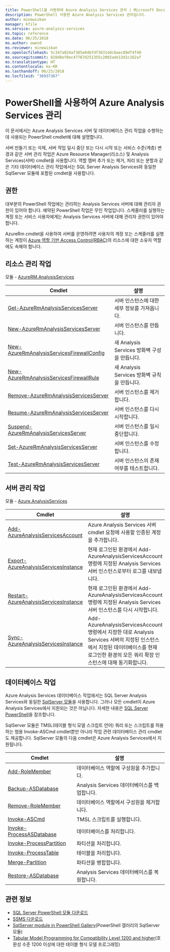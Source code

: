 ```yaml
---
title: PowerShell을 사용하여 Azure Analysis Services 관리 | Microsoft Docs
description: PowerShell 사용한 Azure Analysis Services 관리입니다.
author: minewiskan
manager: kfile
ms.service: azure-analysis-services
ms.topic: reference
ms.date: 06/25/2018
ms.author: owend
ms.reviewer: minewiskan
ms.openlocfilehash: 5c347a024af385e04bfdf3631ddcbaec89df4f40
ms.sourcegitcommit: 828d8ef0ec47767d251355c2002ade13d1c162af
ms.translationtype: HT
ms.contentlocale: ko-KR
ms.lasthandoff: 06/25/2018
ms.locfileid: "36937367"
---
```

# <a name="manage-azure-analysis-services-with-powershell"></a>PowerShell을 사용하여 Azure Analysis Services 관리

이 문서에서는 Azure Analysis Services 서버 및 데이터베이스 관리 작업을 수행하는 데 사용되는 PowerShell cmdlet에 대해 설명합니다. 

서버 만들기 또는 삭제, 서버 작업 일시 중단 또는 다시 시작 또는 서비스 수준(계층) 변경과 같은 서버 관리 작업은 Azure Resource Manager(리소스) 및 Analysis Services(서버) cmdlet을 사용합니다. 역할 멤버 추가 또는 제거, 처리 또는 분할과 같은 기타 데이터베이스 관리 작업에서는 SQL Server Analysis Services와 동일한 SqlServer 모듈에 포함된 cmdlet을 사용합니다.

## <a name="permissions"></a>권한
대부분의 PowerShell 작업에는 관리하는 Analysis Services 서버에 대해 관리자 권한이 있어야 합니다. 예약된 PowerShell 작업은 무인 작업입니다. 스케줄러를 실행하는 계정 또는 서비스 사용자에게는 Analysis Services 서버에 대해 관리자 권한이 있어야 합니다. 

AzureRm cmdlet을 사용하여 서버를 운영하려면 사용자의 계정 또는 스케줄러를 실행하는 계정이 [Azure 역할 기반 Access Control(RBAC)](../role-based-access-control/overview.md)의 리소스에 대한 소유자 역할에도 속해야 합니다. 

## <a name="resource-management-operations"></a>리소스 관리 작업 
모듈 - [AzureRM.AnalysisServices](https://www.powershellgallery.com/packages/AzureRM.AnalysisServices)

|Cmdlet|설명| 
|------------|-----------------| 
|[Get-AzureRmAnalysisServicesServer](/powershell/module/azurerm.analysisservices/get-azurermanalysisservicesserver)|서버 인스턴스에 대한 세부 정보를 가져옵니다.|  
|[New-AzureRmAnalysisServicesServer](/powershell/module/azurerm.analysisservices/new-azurermanalysisservicesserver)|서버 인스턴스를 만듭니다.|   
|[New-AzureRmAnalysisServicesFirewallConfig](/powershell/module/azurerm.analysisservices/new-azurermanalysisservicesfirewallconfig)|새 Analysis Services 방화벽 구성을 만듭니다.|   
|[New-AzureRmAnalysisServicesFirewallRule](/powershell/module/azurerm.analysisservices/new-azurermanalysisservicesfirewallrule)|새 Analysis Services 방화벽 규칙을 만듭니다.|   
|[Remove-AzureRmAnalysisServicesServer](/powershell/module/azurerm.analysisservices/remove-azurermanalysisservicesserver)|서버 인스턴스를 제거합니다.|  
|[Resume-AzureRmAnalysisServicesServer](/powershell/module/azurerm.analysisservices/resume-azurermanalysisservicesserver)|서버 인스턴스를 다시 시작합니다.|  
|[Suspend-AzureRmAnalysisServicesServer](/powershell/module/azurerm.analysisservices/suspend-azurermanalysisservicesserver)|서버 인스턴스를 일시 중단합니다.| 
|[Set-AzureRmAnalysisServicesServer](/powershell/module/azurerm.analysisservices/set-azurermanalysisservicesserver)|서버 인스턴스를 수정합니다.|   
|[Test-AzureRmAnalysisServicesServer](/powershell/module/azurerm.analysisservices/test-azurermanalysisservicesserver)|서버 인스턴스의 존재 여부를 테스트합니다.| 

## <a name="server-management-operations"></a>서버 관리 작업

모듈 - [Azure.AnalysisServices](https://www.powershellgallery.com/packages/Azure.AnalysisServices)

|Cmdlet|설명| 
|------------|-----------------| 
|[Add-AzureAnalysisServicesAccount](/powershell/module/azure.analysisservices/add-azureanalysisservicesaccount)|Azure Analysis Services 서버 cmdlet 요청에 사용할 인증된 계정을 추가합니다.| 
|[Export-AzureAnalysisServicesInstance]()|현재 로그인된 환경에서 Add-AzureAnalysisServicesAccount 명령에 지정된 Analysis Services 서버 인스턴스로부터 로그를 내보냅니다.|  
|[Restart-AzureAnalysisServicesInstance](/powershell/module/azurerm.analysisservices/restart-azureanalysisservicesinstance)|현재 로그인된 환경에서 Add-AzureAnalysisServicesAccount 명령에 지정된 Analysis Services 서버 인스턴스를 다시 시작합니다.|  
|[Sync-AzureAnalysisServicesInstance](/powershell/module/azurerm.analysisservices/restart-azureanalysisservicesinstance)|Add-AzureAnalysisServicesAccount 명령에서 지정한 대로 Analysis Services 서버의 지정된 인스턴스에서 지정된 데이터베이스를 현재 로그인한 환경의 모든 쿼리 확장 인스턴스에 대해 동기화합니다.|  

## <a name="database-operations"></a>데이터베이스 작업

Azure Analysis Services 데이터베이스 작업에서는 SQL Server Analysis Services와 동일한 [SqlServer 모듈](https://www.powershellgallery.com/packages/SqlServer)을 사용합니다. 그러나 모든 cmdlet이 Azure Analysis Services에서 지원되는 것은 아닙니다. 자세한 내용은 [SQL Server PowerShell](https://docs.microsoft.com/sql/powershell/sql-server-powershell)을 참조합니다.

SqlServer 모듈은 TMSL(테이블 형식 모델 스크립트 언어) 쿼리 또는 스크립트를 허용하는 범용 Invoke-ASCmd cmdlet뿐만 아니라 작업 관련 데이터베이스 관리 cmdlet도 제공합니다. SqlServer 모듈의 다음 cmdlet은 Azure Analysis Services에서 지원됩니다.

  
|Cmdlet|설명|
|------------|-----------------| 
|[Add-RoleMember](https://docs.microsoft.com/powershell/module/sqlserver/Add-RoleMember)|데이터베이스 역할에 구성원을 추가합니다.| 
|[Backup-ASDatabase](https://docs.microsoft.com/powershell/module/sqlserver/backup-asdatabase)|Analysis Services 데이터베이스를 백업합니다.|  
|[Remove-RoleMember](https://docs.microsoft.com/powershell/module/sqlserver/remove-rolemember)|데이터베이스 역할에서 구성원을 제거합니다.|   
|[Invoke-ASCmd](https://docs.microsoft.com/powershell/module/sqlserver/invoke-ascmd)|TMSL 스크립트를 실행합니다.|
|[Invoke-ProcessASDatabase](https://docs.microsoft.com/powershell/module/sqlserver/invoke-processasdatabase)|데이터베이스를 처리합니다.|  
|[Invoke-ProcessPartition](https://docs.microsoft.com/powershell/module/sqlserver/invoke-processpartition)|파티션을 처리합니다.| 
|[Invoke-ProcessTable](https://docs.microsoft.com/powershell/module/sqlserver/invoke-processtable)|테이블을 처리합니다.|  
|[Merge-Partition](https://docs.microsoft.com/powershell/module/sqlserver/merge-partition)|파티션을 병합합니다.|  
|[Restore-ASDatabase](https://docs.microsoft.com/powershell/module/sqlserver/restore-asdatabase)|Analysis Services 데이터베이스를 복원합니다.| 
  

## <a name="related-information"></a>관련 정보

* [SQL Server PowerShell 모듈 다운로드](https://docs.microsoft.com/sql/ssms/download-sql-server-ps-module)   
* [SSMS 다운로드](https://docs.microsoft.com/sql/ssms/download-sql-server-management-studio-ssms)   
* [SqlServer module in PowerShell Gallery](https://www.powershellgallery.com/packages/SqlServer)(PowerShell 갤러리의 SqlServer 모듈)    
* [Tabular Model Programming for Compatibility Level 1200 and higher](https://msdn.microsoft.com/library/mt712541.aspx)(호환성 수준 1200 이상에 대한 테이블 형식 모델 프로그래밍)
